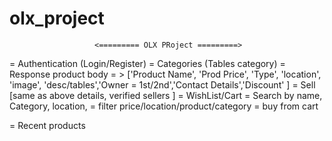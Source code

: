 # olx_project

			           <========= OLX PRoject =========>
= Authentication (Login/Register)
= Categories (Tables category)
= Response product body = > ['Product Name', 'Prod Price', 'Type', 'location', 'image', 'desc/tables','Owner = 1st/2nd','Contact Details','Discount' ]
= Sell [same as above details, verified sellers ]
= WishList/Cart 
= Search by name, Category, location, 
= filter price/location/product/category
= buy from cart




= Recent products